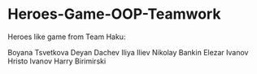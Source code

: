 Heroes-Game-OOP-Teamwork
========================
Heroes like game from Team Haku:

Boyana Tsvetkova
Deyan Dachev
Iliya Iliev
Nikolay Bankin
Elezar Ivanov
Hristo Ivanov
Harry Birimirski
